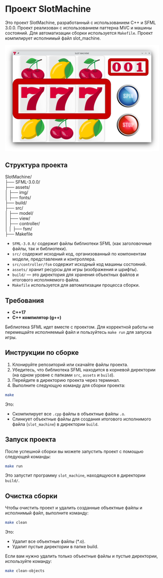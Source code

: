 # Проект SlotMachine

Это проект SlotMachine, разработанный с использованием C++ и SFML 3.0.0. Проект реализован с использованием паттерна MVC и машины состояний. Для автоматизации сборки используется `Makefile`. Проект компилирует исполнимый файл slot_machine.

![Скриншот игры](misc/777.png)

## Структура проекта

SlotMachine/  
├── SFML-3.0.0/  
├── assets/  
│ ├── img/  
│ ├── fonts/  
├── build/  
├── src/  
│ ├── model/  
│ ├── view/  
│ ├── controller/  
│ │ ├── fsm/  
├── Makefile  

- `SFML-3.0.0/` содержит файлы библиотеки SFML (как заголовочные файлы, так и библиотеки).
- `src/` содержит исходный код, организованный по компонентам модели, представления и контроллера.
- `src/controller/fsm` содержит исходный код машины состояний.
- `assets/` хранит ресурсы для игры (изображения и шрифты).
- `build/` — это директория для хранения объектных файлов и итогового исполняемого файла.
- `Makefile` используется для автоматизации процесса сборки.

## Требования

- **C++17**
- **C++ компилятор (g++)**

Библиотека SFML идет вместе с проектом. Для корректной работы не перемещайте исполняемый файл и пользуйтесь `make run` для запуска игры.

## Инструкции по сборке

1. Клонируйте репозиторий или скачайте файлы проекта.
2. Убедитесь, что библиотека SFML находится в корневой директории (на одном уровне с папками `src`, `assets` и `build`).
3. Перейдите в директорию проекта через терминал.
4. Выполните следующую команду для сборки проекта:

```bash
make
```

Это:
- Скомпилирует все `.cpp` файлы в объектные файлы `.o`.
- Слинкует объектные файлы для создания итогового исполнимого файла (`slot_machine`) в директории `build`.

## Запуск проекта

После успешной сборки вы можете запустить проект с помощью следующей команды:

```bash
make run
```

Это запустит программу `slot_machine`, находящуюся в директории `build/`.

## Очистка сборки

Чтобы очистить проект и удалить созданные объектные файлы и исполнимый файл, выполните команду:

```bash
make clean
```

Это:
- Удалит все объектные файлы (*.o).
- Удалит пустые директории в папке build.

Если вам нужно удалить только объектные файлы и пустые директории, используйте команду:
```bash
make clean-objects
```
